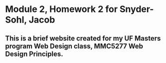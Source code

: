 # Module 2, Homework 2 for Snyder-Sohl, Jacob

## This is a brief website created for my UF Masters program Web Design class, MMC5277 Web Design Principles.
